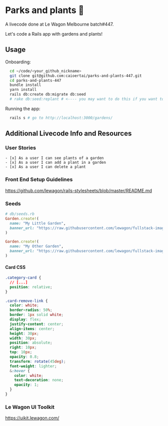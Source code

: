 # Parks and plants 🌴

A livecode done at Le Wagon Melbourne batch#447.

Let's code a Rails app with gardens and plants!

## Usage
Onboarding:
```bash
  cd ~/code/<your_github_nickname>
  git clone git@github.com:caioertai/parks-and-plants-447.git
  cd parks-and-plants-447
  bundle install
  yarn install
  rails db:create db:migrate db:seed
  # rake db:seed:replant # <---- you may want to do this if you want to reset the app DB to the initial seeds
```
Running the app:
```bash
  rails s # go to http://localhost:3000/gardens/
```

## Additional Livecode Info and Resources

### User Stories

```
- [x] As a user I can see plants of a garden
- [x] As a user I can add a plant in a garden
- [x] As a user I can delete a plant
```

<!-- /gardens/:garden_id/plants/new -->

### Front End Setup Guidelines

https://github.com/lewagon/rails-stylesheets/blob/master/README.md

### Seeds

```ruby
# db/seeds.rb
Garden.create!(
  name: "My Little Garden",
  banner_url: "https://raw.githubusercontent.com/lewagon/fullstack-images/master/rails/parks-and-plants/garden_1.jpg"
)

Garden.create!(
  name: "My Other Garden",
  banner_url: "https://raw.githubusercontent.com/lewagon/fullstack-images/master/rails/parks-and-plants/garden_2.jpg"
)
```

#### Card CSS
```css
.category-card {
  // [...]
  position: relative;
}

.card-remove-link {
  color: white;
  border-radius: 50%;
  border: 1px solid white;
  display: flex;
  justify-content: center;
  align-items: center;
  height: 30px;
  width: 30px;
  position: absolute;
  right: 10px;
  top: 10px;
  opacity: 0.8;
  transform: rotate(45deg);
  font-weight: lighter;
  &:hover {
    color: white;
    text-decoration: none;
    opacity: 1;
  }
}
```

### Le Wagon UI Toolkit

https://uikit.lewagon.com/
